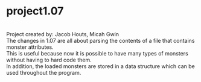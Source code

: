 # project1.07
<br />
Project created by: Jacob Houts, Micah Gwin
<br />
The changes in 1.07 are all about parsing the contents of a file that contains monster attributes.
<br />
This is useful because now it is possible to have many types of monsters without having to hard code them.
<br />
In addition, the loaded monsters are stored in a data structure which can be used throughout the program.
